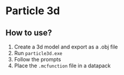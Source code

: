 # Particle 3d
## How to use?
1. Create a 3d model and export as a .obj file
2. Run `particle3d.exe`
3. Follow the prompts
4. Place the `.mcfunction` file in a datapack
